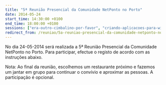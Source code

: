 ```yaml
---
title: "5ª Reunião Presencial da Comunidade NetPonto no Porto"
date: 2014-05-24
start_time: 14:30:00 +0100
end_time: 18:00:00 +0100
sessions: ["era-outro-cimbalino-por-favor", "criando-aplicacoes-para-windows-phone-8-1-e-windows-8-1-com-o-app-studio-da-microsoft"]
redirect_from: /reuniao/5a-reuniao-presencial-da-comunidade-netponto-no-porto/
---
```

No dia 24-05-2014 será realizada a 5ª Reunião Presencial da Comunidade NetPonto no Porto. Para participar, efectue o registo de acordo com as instruções abaixo.

Nota: Ao final da reunião, escolhemos um restaurante próximo e fazemos um jantar em grupo para continuar o convívio e aproximar as pessoas. A participação é opcional.

